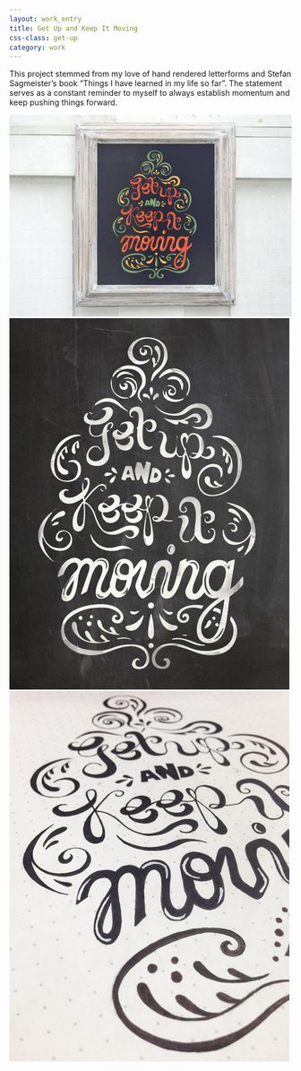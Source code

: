 ```yaml
---
layout: work_entry
title: Get Up and Keep It Moving
css-class: get-up
category: work
---
```


This project stemmed from my love of hand rendered letterforms and Stefan Sagmeister’s book “Things I have learned in my life so far”. The statement serves as a constant reminder to myself to always establish momentum and keep pushing things forward.

![placeholder](/static/images/work/get-up/get-up-1.jpg "")
![placeholder](/static/images/work/get-up/get-up-2.jpg "")
![placeholder](/static/images/work/get-up/get-up-3.jpg "")
